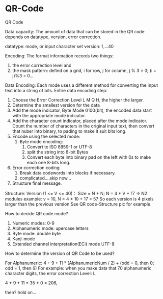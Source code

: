 # QR-Code
QR Code

Data capacity:
The amount of data that can be stored in the QR code depends on datatype, version, error correction.

datatype: mode, or input character set
version: 1,...40

Encoding:
The format information records two things: 
1. the error correction level and
2. the mask pattern: defind on a grid, i for row, j for column, j % 3 = 0; (i + j)%3 = 0...

Data Encoding: Each mode uses a different method for converting the input text into a string of bits. 
Entire data encoding step:
1. Choose the Error Correction Level
L M Q H, the higher the larger.
2. Determine the smallest version for the data
3. Add the mode indicator, Byte Mode 0100(bit), the encoded data start with the appropriate mode indicator.
4. Add the character count indicator, placed after the mode indicator. Count the number of characters in the original input text, then convert that nuber into binary, to pading to make it suit bits long.
5. Encode using the selected mode:
   1. Byte mode encoding:
      1. Convert to ISO 8859-1 or UTF-8
      2. split the string into 8-bit Bytes
      3. Convert each byte into binary pad on the left with 0s to make each one 8-bits long.
6. Error correction coding
   1. Break data codewords into blocks if necessary.
   2. complicated....skip now... 
7. Structure final message.
        

Structure:
Version (1 <= V <= 40)： Size = N * N; N = 4 * V + 17 => N2 modules
example: v = 10, N = 4 * 10 + 17 = 57
So each version is 4 pixels larger than the previous version
See QR code-Structure pic for example.

How to decide QR code mode?
1. Numeric modes: 0-9
2. Alphanumeric mode:  upercase letters
3. Byte mode: double byte
4. Kanji mode 
5. Extended channel interpretation(ECI) mode UTF-8 

How to determine the version of QR Code to be used?

For Alphanumeric:
4 + 9 + 11 * (AlphanumericNum / 2) + (odd = 0, then 0; odd = 1, then 6)
For example:
when you make data that 70 alphanumeric character digits, the error correction Level: L

4 + 9 + 11 * 35 + 0 = 206,

then? hold on...











